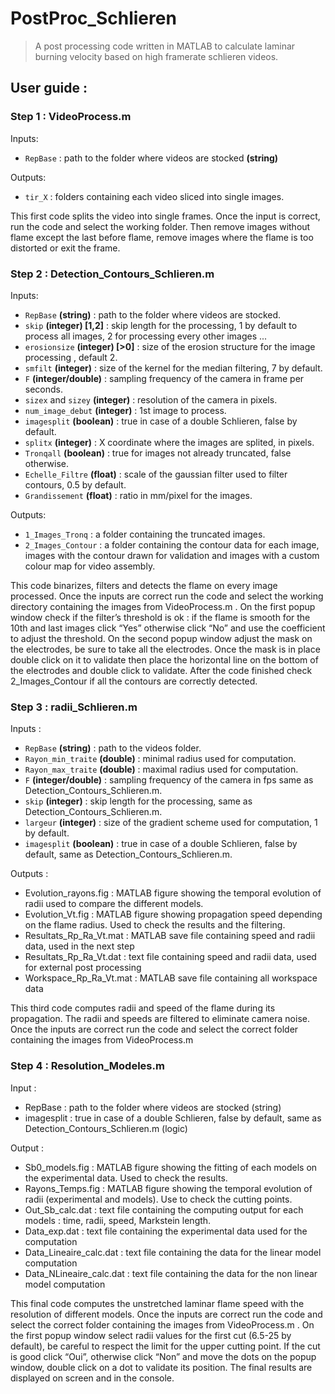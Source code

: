 # PostProc_Schlieren

> A post processing code written in MATLAB to calculate laminar burning velocity based on high framerate schlieren videos.

## User guide : 

### Step 1 : VideoProcess.m

Inputs:
- `RepBase` : path to the folder where videos are stocked **(string)**

Outputs:
- `tir_X` : folders containing each video sliced into single images.

This first code splits the video into single frames. Once the input is correct, run the code and select the
working folder. Then remove images without flame except the last before flame, remove images where the flame is too distorted or exit the frame.

### Step 2 : Detection_Contours_Schlieren.m

Inputs:
- `RepBase` **(string)** : path to the folder where videos are stocked.
- `skip` **(integer) [1,2]** : skip length for the processing, 1 by default to process all images, 2 for processing every other images ... 
- `erosionsize` **(integer) [>0]** : size of the erosion structure for the image processing , default 2.
- `smfilt` **(integer)** : size of the kernel for the median filtering, 7 by default.
- `F` **(integer/double)** : sampling frequency of the camera in frame per seconds.
- `sizex` and `sizey` **(integer)** : resolution of the camera in pixels.
- `num_image_debut` **(integer)** : 1st image to process.
- `imagesplit` **(boolean)** : true in case of a double Schlieren, false by default.
- `splitx` **(integer)** : X coordinate where the images are splited, in pixels.
- `Tronqall` **(boolean)** : true for images not already truncated, false otherwise.
- `Echelle_Filtre` **(float)** : scale of the gaussian filter used to filter contours, 0.5 by default.
- `Grandissement` **(float)** : ratio in mm/pixel for the images.

Outputs:
- `1_Images_Tronq` : a folder containing the truncated images.
- `2_Images_Contour` : a folder containing the contour data for each image, images with the contour drawn for validation and images with a custom colour map for video assembly.

This code binarizes, filters and detects the flame on every image processed. Once the inputs are correct run the code and select the working directory containing the images from VideoProcess.m . On the first popup window check if the filter’s threshold is ok : if the flame is smooth for the 10th and last images click “Yes” otherwise click “No” and use the coefficient to adjust the threshold. On the second popup window adjust the mask on the electrodes, be sure to take all the electrodes. Once the mask is in place double click on it to validate then place the horizontal line on the bottom of the electrodes and double click to validate. After the code finished check 2_Images_Contour if all the contours are correctly detected.

### Step 3 : radii_Schlieren.m

Inputs :
- `RepBase` **(string)** : path to the videos folder.
- `Rayon_min_traite` **(double)** : minimal radius used for computation.
- `Rayon_max_traite` **(double)** : maximal radius used for computation.
- `F` **(integer/double)** : sampling frequency of the camera in fps same as Detection_Contours_Schlieren.m.
- `skip` **(integer)** : skip length for the processing, same as Detection_Contours_Schlieren.m.
- `largeur` **(integer)** : size of the gradient scheme used for computation, 1 by default.
- `imagesplit` **(boolean)** : true in case of a double Schlieren, false by default, same as Detection_Contours_Schlieren.m.

Outputs :
- Evolution_rayons.fig : MATLAB figure showing the temporal evolution of radii used to compare the different models.
- Evolution_Vt.fig : MATLAB figure showing propagation speed depending on the flame radius. Used to check the results and the filtering.
- Resultats_Rp_Ra_Vt.mat : MATLAB save file containing speed and radii data, used in the next step
- Resultats_Rp_Ra_Vt.dat : text file containing speed and radii data, used for external post processing
- Workspace_Rp_Ra_Vt.mat : MATLAB save file containing all workspace data

This third code computes radii and speed of the flame during its propagation. The radii and speeds are filtered to eliminate camera noise. Once the inputs are correct run the code and select the correct folder containing the images from VideoProcess.m

### Step 4 : Resolution_Modeles.m

Input :
- RepBase : path to the folder where videos are stocked (string)
- imagesplit : true in case of a double Schlieren, false by default, same as Detection_Contours_Schlieren.m (logic)

Output :
- Sb0_models.fig : MATLAB figure showing the fitting of each models on the experimental data. Used to check the results.
- Rayons_Temps.fig : MATLAB figure showing the temporal evolution of radii (experimental and models). Use to check the cutting points.
- Out_Sb_calc.dat : text file containing the computing output for each models : time, radii, speed, Markstein length.
- Data_exp.dat : text file containing the experimental data used for the computation
- Data_Lineaire_calc.dat : text file containing the data for the linear model computation
- Data_NLineaire_calc.dat : text file containing the data for the non linear model computation

This final code computes the unstretched laminar flame speed with the resolution of different models. Once the inputs are correct run the code and select the correct folder containing the images from VideoProcess.m . On the first popup window select radii values for the first cut (6.5-25 by default), be careful to respect the limit for the upper cutting point. If the cut is good click “Oui”,
otherwise click “Non” and move the dots on the popup window, double click on a dot to validate its position. The final results are displayed on screen and in the console.